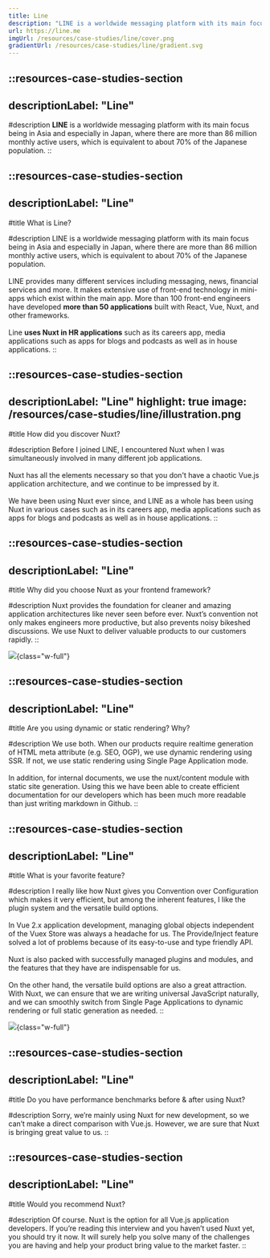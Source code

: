 ```yaml
---
title: Line
description: "LINE is a worldwide messaging platform with its main focus being in Asia and especially in Japan."
url: https://line.me
imgUrl: /resources/case-studies/line/cover.png
gradientUrl: /resources/case-studies/line/gradient.svg
---
```


::resources-case-studies-section
---
descriptionLabel: "Line"
---

#description
**LINE** is a worldwide messaging platform with its main focus being in Asia and especially in Japan, where there are more than 86 million monthly active users, which is equivalent to about 70% of the Japanese population.
::

::resources-case-studies-section
---
descriptionLabel: "Line"
---

#title
What is Line?

#description
LINE is a worldwide messaging platform with its main focus being in Asia and especially in Japan, where there are more than 86 million monthly active users, which is equivalent to about 70% of the Japanese population.
<br><br>
LINE provides many different services including messaging, news, financial services and more. It makes extensive use of front-end technology in mini-apps which exist within the main app. More than 100 front-end engineers have developed **more than 50 applications** built with React, Vue, Nuxt, and other frameworks.
<br><br>
Line **uses Nuxt in HR applications** such as its careers app, media applications such as apps for blogs and podcasts as well as in house applications.
::

::resources-case-studies-section
---
descriptionLabel: "Line"
highlight: true
image: /resources/case-studies/line/illustration.png
---

#title
How did you discover Nuxt?

#description
Before I joined LINE, I encountered Nuxt when I was simultaneously involved in many different job applications.
<br><br>
Nuxt has all the elements necessary so that you don't have a chaotic Vue.js application architecture, and we continue to be impressed by it.
<br><br>
We have been using Nuxt ever since, and LINE as a whole has been using Nuxt in various cases such as in its careers app, media applications such as apps for blogs and podcasts as well as in house applications.
::

::resources-case-studies-section
---
descriptionLabel: "Line"
---

#title
Why did you choose Nuxt as your frontend framework?

#description
Nuxt provides the foundation for cleaner and amazing application architectures like never seen before ever. Nuxt’s convention not only makes engineers more productive, but also prevents noisy bikeshed discussions. We use Nuxt to deliver valuable products to our customers rapidly.
::

![](/resources/case-studies/line/section1.png){class="w-full"}

::resources-case-studies-section
---
descriptionLabel: "Line"
---

#title
Are you using dynamic or static rendering? Why?

#description
We use both. When our products require realtime generation of HTML meta attribute (e.g. SEO, OGP), we use dynamic rendering using SSR. If not, we use static rendering using Single Page Application mode.
<br><br>
In addition, for internal documents, we use the nuxt/content module with static site generation. Using this we have been able to create efficient documentation for our developers which has been much more readable than just writing markdown in Github.
::

::resources-case-studies-section
---
descriptionLabel: "Line"
---

#title
What is your favorite feature?

#description
I really like how Nuxt gives you Convention over Configuration which makes it very efficient, but among the inherent features, I like the plugin system and the versatile build options.
<br><br>
In Vue 2.x application development, managing global objects independent of the Vuex Store was always a headache for us. The Provide/Inject feature solved a lot of problems because of its easy-to-use and type friendly API.
<br><br>
Nuxt is also packed with successfully managed plugins and modules, and the features that they have are indispensable for us.
<br><br>
On the other hand, the versatile build options are also a great attraction. With Nuxt, we can ensure that we are writing universal JavaScript naturally, and we can smoothly switch from Single Page Applications to dynamic rendering or full static generation as needed.
::

![](/resources/case-studies/line/section2.png){class="w-full"}

::resources-case-studies-section
---
descriptionLabel: "Line"
---

#title
Do you have performance benchmarks before & after using Nuxt?

#description
Sorry, we’re mainly using Nuxt for new development, so we can’t make a direct comparison with Vue.js. However, we are sure that Nuxt is bringing great value to us.
::

::resources-case-studies-section
---
descriptionLabel: "Line"
---

#title
Would you recommend Nuxt?

#description
Of course. Nuxt is the option for all Vue.js application developers. If you’re reading this interview and you haven’t used Nuxt yet, you should try it now. It will surely help you solve many of the challenges you are having and help your product bring value to the market faster.
::
